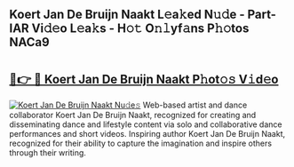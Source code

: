 ## Koert Jan De Bruijn Naakt L𝚎a𝚔ed N𝚞𝚍e - Part-IAR Vi𝚍𝚎o L𝚎a𝚔s - H𝚘𝚝 O𝚗𝚕yf𝚊ns P𝚑𝚘tos NACa9

# <h2><a href="http://kf823a.oniu.top/?m=Koert+Jan+De+Bruijn+Naakt">🔗👉 🔴 Koert Jan De Bruijn Naakt P𝚑ot𝚘𝚜 V𝚒d𝚎o</a></h2>

[![Koert Jan De Bruijn Naakt Nu𝚍e𝚜](https://i.imgur.com/0qMVB7G.gif)](http://kf823a.oniu.top/?m=Koert+Jan+De+Bruijn+Naakt)
Web-based artist and dance collaborator Koert Jan De Bruijn Naakt, recognized for creating and disseminating dance and lifestyle content via solo and collaborative dance performances and short videos. Inspiring author Koert Jan De Bruijn Naakt, recognized for their ability to capture the imagination and inspire others through their writing.  
